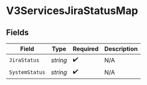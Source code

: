 # V3ServicesJiraStatusMap


## Fields

| Field              | Type               | Required           | Description        |
| ------------------ | ------------------ | ------------------ | ------------------ |
| `JiraStatus`       | *string*           | :heavy_check_mark: | N/A                |
| `SystemStatus`     | *string*           | :heavy_check_mark: | N/A                |
